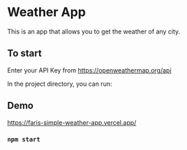 # Weather App

This is an app that allows you to get the weather of any city.

## To start

Enter your API Key from https://openweathermap.org/api

In the project directory, you can run:

## Demo
https://faris-simple-weather-app.vercel.app/

### `npm start`
